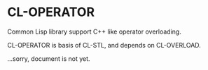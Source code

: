 # CL-OPERATOR
Common Lisp library support C++ like operator overloading.

CL-OPERATOR is basis of CL-STL, and depends on CL-OVERLOAD.

...sorry, document is not yet.
